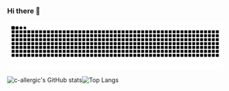 ### Hi there 👋

<picture>
  <source media="(prefers-color-scheme: dark)" srcset="https://raw.githubusercontent.com/c-allergic/c-allergic/output/github-snake-dark.svg">
  <source media="(prefers-color-scheme: light)" srcset="https://raw.githubusercontent.com/c-allergic/c-allergic/output/github-snake.svg">
  <img alt="github contribution grid snake animation" src="https://raw.githubusercontent.com/c-allergic/c-allergic/output/github-snake.svg">
</picture>

![c-allergic's GitHub stats](https://github-readme-stats-one-bice.vercel.app/api?username=c-allergic&theme=dracula&show_icons=true&include_all_commits=true&role=OWNER,ORGANIZATION_MEMBER)![Top Langs](https://github-readme-stats-one-bice.vercel.app/api/top-langs/?username=c-allergic&show_icons=true&include_all_commits=true&langs_count=8&layout=compact&theme=dracula&role=OWNER,ORGANIZATION_MEMBER)
